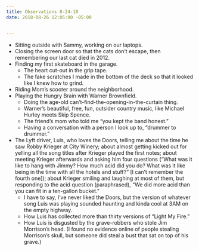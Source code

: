 ```yaml
---
title: Observations 8-24-18
date: 2018-08-26 12:05:00 -05:00


---
```


- Sitting outside with Sammy, working on our laptops.
- Closing the screen door so that the cats don’t escape, then remembering our last cat died in 2012.
- Finding my first skateboard in the garage.
	- The heart cut-out in the grip tape.
	- The fake scratches I made in the bottom of the deck so that it looked like I knew how to grind.
- Riding Mom’s scooter around the neighborhood.
- Playing the Hungry Brain with Warner Brownfield.
	- Doing the age-old can’t-find-the-opening-in-the-curtain thing.
	- Warner’s beautiful, free, fun, outsider country music, like Michael Hurley meets Skip Spence.
	- The friend’s mom who told me “you kept the band honest.”
	- Having a conversation with a person I look up to, “drummer to drummer.”
- The Lyft driver, Luis, who loves the Doors, telling me about the time he saw Robby Krieger at City Winery; about almost getting kicked out for yelling all the song titles after Krieger played the first notes; about meeting Krieger afterwards and asking him four questions (“What was it like to hang with Jimmy? How much acid did you do? What was it like being in the time with all the hotels and stuff?” [I can’t remember the fourth one]); about Krieger smiling and laughing at most of them, but responding to the acid question (paraphrased), “We did more acid than you can fit in a ten-gallon bucket.”
	- I have to say, I’ve never liked the Doors, but the version of whatever song Luis was playing sounded haunting and kinda cool at 3AM on the empty highway.
	- How Luis has collected more than thirty versions of “Light My Fire.”
	- How Luis is disgusted by the grave-robbers who stole Jim Morrison’s head. (I found no evidence online of people stealing Morrison’s skull, but someone did steal a bust that sat on top of his grave.)
